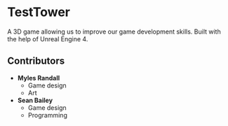 # TestTower
A 3D game allowing us to improve our game development skills. Built with the help of Unreal Engine 4.

## Contributors

 * **Myles Randall**
    * Game design
    * Art
 * **Sean Bailey**
    * Game design
    * Programming
